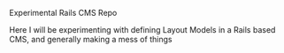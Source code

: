 Experimental Rails CMS Repo

Here I will be experimenting with defining Layout Models in a Rails based CMS, and generally making a mess of things